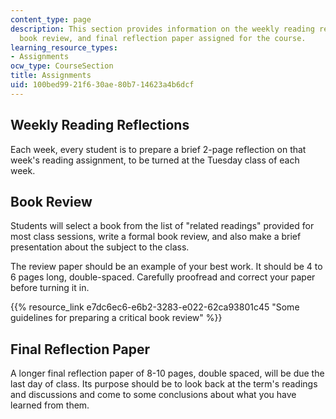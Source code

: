 ```yaml
---
content_type: page
description: This section provides information on the weekly reading reflections,
  book review, and final reflection paper assigned for the course.
learning_resource_types:
- Assignments
ocw_type: CourseSection
title: Assignments
uid: 100bed99-21f6-30ae-80b7-14623a4b6dcf
---
```


Weekly Reading Reflections
--------------------------

Each week, every student is to prepare a brief 2-page reflection on that week's reading assignment, to be turned at the Tuesday class of each week.

Book Review
-----------

Students will select a book from the list of "related readings" provided for most class sessions, write a formal book review, and also make a brief presentation about the subject to the class.

The review paper should be an example of your best work. It should be 4 to 6 pages long, double-spaced. Carefully proofread and correct your paper before turning it in.

{{% resource_link e7dc6ec6-e6b2-3283-e022-62ca93801c45 "Some guidelines for preparing a critical book review" %}}

Final Reflection Paper
----------------------

A longer final reflection paper of 8-10 pages, double spaced, will be due the last day of class. Its purpose should be to look back at the term's readings and discussions and come to some conclusions about what you have learned from them.